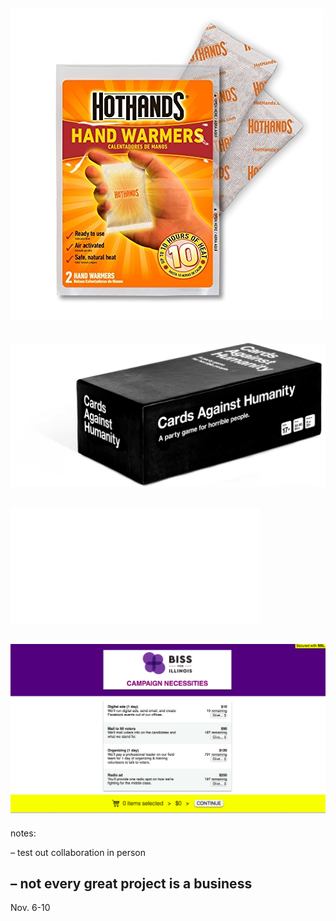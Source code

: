 ![](img/handwarmers.jpg)
---
![](img/cards.jpg)
---
![](img/biss-w.png)
---
![](img/wishlist.png)
---
notes:

– test out collaboration in person

– not every great project is a business
---
Nov. 6-10
